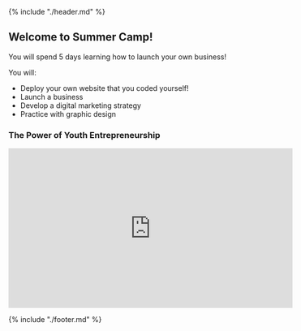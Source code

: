 {% include "./header.md" %}

## Welcome to Summer Camp!

You will spend 5 days learning how to launch your own business! 

You will:
* Deploy your own website that you coded yourself!
* Launch a business
* Develop a digital marketing strategy
* Practice with graphic design

### The Power of Youth Entrepreneurship

<iframe width="560" height="315" src="https://www.youtube.com/embed/ApSgCJe8uoI" frameborder="0" allow="accelerometer; autoplay; encrypted-media; gyroscope; picture-in-picture" allowfullscreen></iframe>

{% include "./footer.md" %}
